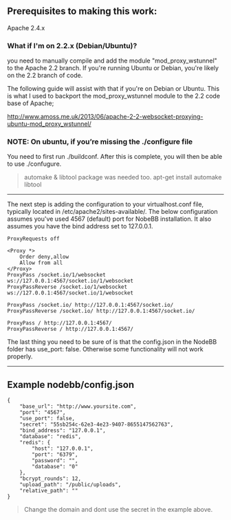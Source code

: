 ## Prerequisites to making this work:
Apache 2.4.x

### What if I'm on 2.2.x (Debian/Ubuntu)?

you need to manually compile and add the module "mod_proxy_wstunnel" to the Apache 2.2 branch. If you're running Ubuntu or Debian, you're likely on the 2.2 branch of code.

The following guide will assist with that if you're on Debian or Ubuntu. This is what I used to backport the mod_proxy_wstunnel module to the 2.2 code base of Apache;

http://www.amoss.me.uk/2013/06/apache-2-2-websocket-proxying-ubuntu-mod_proxy_wstunnel/

### NOTE: On ubuntu, if you’re missing the ./configure file
You need to first run ./buildconf. After this is complete, you will then be able to use ./confugure.

>automake & libtool package was needed too.
>apt-get install automake libtool

****
The next step is adding the configuration to your virtualhost.conf file, typically located in /etc/apache2/sites-available/. The below configuration assumes you've used 4567 (default) port for NobeBB installation. It also assumes you have the bind address set to 127.0.0.1.

    ProxyRequests off

    <Proxy *>
        Order deny,allow
        Allow from all
    </Proxy>
    ProxyPass /socket.io/1/websocket ws://127.0.0.1:4567/socket.io/1/websocket
    ProxyPassReverse /socket.io/1/websocket ws://127.0.0.1:4567/socket.io/1/websocket

    ProxyPass /socket.io/ http://127.0.0.1:4567/socket.io/
    ProxyPassReverse /socket.io/ http://127.0.0.1:4567/socket.io/

    ProxyPass / http://127.0.0.1:4567/
    ProxyPassReverse / http://127.0.0.1:4567/


The last thing you need to be sure of is that the config.json in the NodeBB folder has use_port: false. Otherwise some functionality will not work properly.

****
## Example nodebb/config.json

    {
        "base_url": "http://www.yoursite.com",
        "port": "4567",
        "use_port": false,
        "secret": "55sb254c-62e3-4e23-9407-8655147562763",
        "bind_address": "127.0.0.1",
        "database": "redis",
        "redis": {
            "host": "127.0.0.1",
            "port": "6379",
            "password": "",
            "database": "0"
        },
        "bcrypt_rounds": 12,
        "upload_path": "/public/uploads",
        "relative_path": ""
    }

>Change the domain and dont use the secret in the example above.